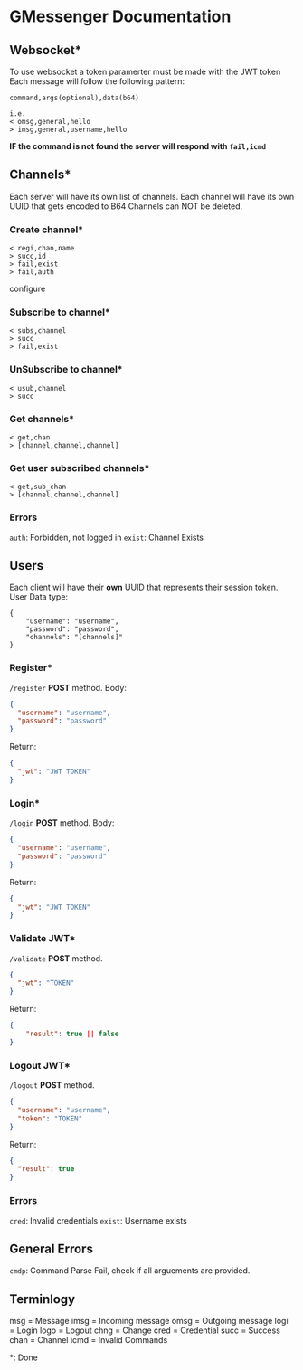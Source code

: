 # GMessenger Documentation

## Websocket\*

To use websocket a token paramerter must be made with the JWT token
Each message will follow the following pattern:

```
command,args(optional),data(b64)

i.e.
< omsg,general,hello
> imsg,general,username,hello
```

**IF the command is not found the server will respond with `fail,icmd`**

## Channels\*

Each server will have its own list of channels.
Each channel will have its own UUID that gets encoded to B64
Channels can NOT be deleted.

### Create channel\*

```
< regi,chan,name
> succ,id
> fail,exist
> fail,auth
```

configure

### Subscribe to channel\*

```
< subs,channel
> succ
> fail,exist
```

### UnSubscribe to channel\*

```
< usub,channel
> succ
```

### Get channels\*

```
< get,chan
> [channel,channel,channel]
```

### Get user subscribed channels\*

```
< get,sub_chan
> [channel,channel,channel]
```

### Errors

`auth`: Forbidden, not logged in
`exist`: Channel Exists

## Users

Each client will have their **own** UUID that represents their session token.
User Data type:

```
{
    "username": "username",
    "password": "password",
    "channels": "[channels]"
}
```

### Register\*

`/register` **POST** method.
Body:

```json
{
  "username": "username",
  "password": "password"
}
```

Return:

```json
{
  "jwt": "JWT TOKEN"
}
```

### Login\*

`/login` **POST** method.
Body:

```json
{
  "username": "username",
  "password": "password"
}
```

Return:

```json
{
  "jwt": "JWT TOKEN"
}
```

### Validate JWT\*

`/validate` **POST** method.

```json
{
  "jwt": "TOKEN"
}
```

Return:

```json
{
    "result": true || false
}
```

### Logout JWT\*

`/logout` **POST** method.

```json
{
  "username": "username",
  "token": "TOKEN"
}
```

Return:

```json
{
  "result": true
}
```

### Errors

`cred`: Invalid credentials
`exist`: Username exists

## General Errors

`cmdp`: Command Parse Fail, check if all arguements are provided.

## Terminlogy

msg = Message
imsg = Incoming message
omsg = Outgoing message
logi = Login
logo = Logout
chng = Change
cred = Credential
succ = Success
chan = Channel
icmd = Invalid Commands

\*: Done
